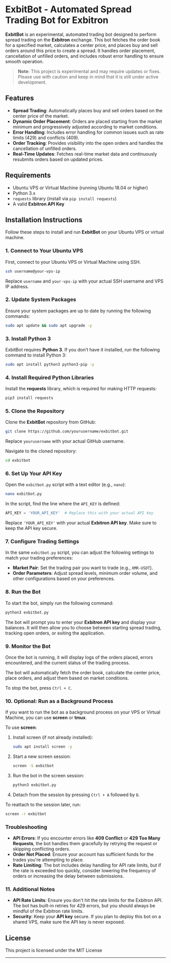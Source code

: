# ExbitBot - Automated Spread Trading Bot for Exbitron

**ExbitBot** is an experimental, automated trading bot designed to perform spread trading on the **Exbitron** exchange. This bot fetches the order book for a specified market, calculates a center price, and places buy and sell orders around this price to create a spread. It handles order placement, cancellation of unfilled orders, and includes robust error handling to ensure smooth operation.

> **Note**: This project is experimental and may require updates or fixes. Please use with caution and keep in mind that it is still under active development.

## Features

- **Spread Trading**: Automatically places buy and sell orders based on the center price of the market.
- **Dynamic Order Placement**: Orders are placed starting from the market minimum and progressively adjusted according to market conditions.
- **Error Handling**: Includes error handling for common issues such as rate limits (429) and conflicts (409).
- **Order Tracking**: Provides visibility into the open orders and handles the cancellation of unfilled orders.
- **Real-Time Updates**: Fetches real-time market data and continuously resubmits orders based on updated prices.

## Requirements

- Ubuntu VPS or Virtual Machine (running Ubuntu 18.04 or higher)
- Python 3.x
- `requests` library (install via `pip install requests`)
- A valid **Exbitron API Key**

## Installation Instructions

Follow these steps to install and run **ExbitBot** on your Ubuntu VPS or virtual machine.

### 1. Connect to Your Ubuntu VPS

First, connect to your Ubuntu VPS or Virtual Machine using SSH.

```bash
ssh username@your-vps-ip
```

Replace `username` and `your-vps-ip` with your actual SSH username and VPS IP address.

### 2. Update System Packages

Ensure your system packages are up to date by running the following commands:

```bash
sudo apt update && sudo apt upgrade -y
```

### 3. Install Python 3

ExbitBot requires **Python 3**. If you don’t have it installed, run the following command to install Python 3:

```bash
sudo apt install python3 python3-pip -y
```

### 4. Install Required Python Libraries

Install the **requests** library, which is required for making HTTP requests:

```bash
pip3 install requests
```

### 5. Clone the Repository

Clone the **ExbitBot** repository from GitHub:

```bash
git clone https://github.com/yourusername/exbitbot.git
```

Replace `yourusername` with your actual GitHub username.

Navigate to the cloned repository:

```bash
cd exbitbot
```

### 6. Set Up Your API Key

Open the `exbitbot.py` script with a text editor (e.g., `nano`):

```bash
nano exbitbot.py
```

In the script, find the line where the `API_KEY` is defined:

```python
API_KEY = 'YOUR_API_KEY'  # Replace this with your actual API key
```

Replace `'YOUR_API_KEY'` with your actual **Exbitron API key**. Make sure to keep the API key secure.

### 7. Configure Trading Settings

In the same `exbitbot.py` script, you can adjust the following settings to match your trading preferences:

- **Market Pair**: Set the trading pair you want to trade (e.g., `XMR-USDT`).
- **Order Parameters**: Adjust spread levels, minimum order volume, and other configurations based on your preferences.

### 8. Run the Bot

To start the bot, simply run the following command:

```bash
python3 exbitbot.py
```

The bot will prompt you to enter your **Exbitron API key** and display your balances. It will then allow you to choose between starting spread trading, tracking open orders, or exiting the application.

### 9. Monitor the Bot

Once the bot is running, it will display logs of the orders placed, errors encountered, and the current status of the trading process.

The bot will automatically fetch the order book, calculate the center price, place orders, and adjust them based on market conditions.

To stop the bot, press `Ctrl + C`.

### 10. Optional: Run as a Background Process

If you want to run the bot as a background process on your VPS or Virtual Machine, you can use **screen** or **tmux**.

To use **screen**:

1. Install screen (if not already installed):

   ```bash
   sudo apt install screen -y
   ```

2. Start a new screen session:

   ```bash
   screen -S exbitbot
   ```

3. Run the bot in the screen session:

   ```bash
   python3 exbitbot.py
   ```

4. Detach from the session by pressing `Ctrl + A` followed by `D`.

To reattach to the session later, run:

```bash
screen -r exbitbot
```

### Troubleshooting

- **API Errors**: If you encounter errors like **409 Conflict** or **429 Too Many Requests**, the bot handles them gracefully by retrying the request or skipping conflicting orders.
- **Order Not Placed**: Ensure your account has sufficient funds for the trades you're attempting to place.
- **Rate Limiting**: The bot includes delay handling for API rate limits, but if the rate is exceeded too quickly, consider lowering the frequency of orders or increasing the delay between submissions.

### 11. Additional Notes

- **API Rate Limits**: Ensure you don't hit the rate limits for the Exbitron API. The bot has built-in retries for 429 errors, but you should always be mindful of the Exbitron rate limits.
- **Security**: Keep your **API key** secure. If you plan to deploy this bot on a shared VPS, make sure the API key is never exposed.

## License

This project is licensed under the MIT License 

---
